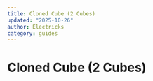```yaml
---
title: Cloned Cube (2 Cubes)
updated: "2025-10-26"
author: Electricks
category: guides
---
```


# Cloned Cube (2 Cubes)

